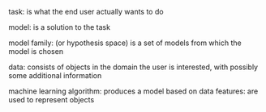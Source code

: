 task: is what the end user actually wants to do

model: is a solution to the task

model family: (or hypothesis space) is a set of models from which the model is chosen

data: consists of objects in the domain the user is interested, with possibly some additional information

machine learning algorithm: produces a model based on data
features: are used to represent objects